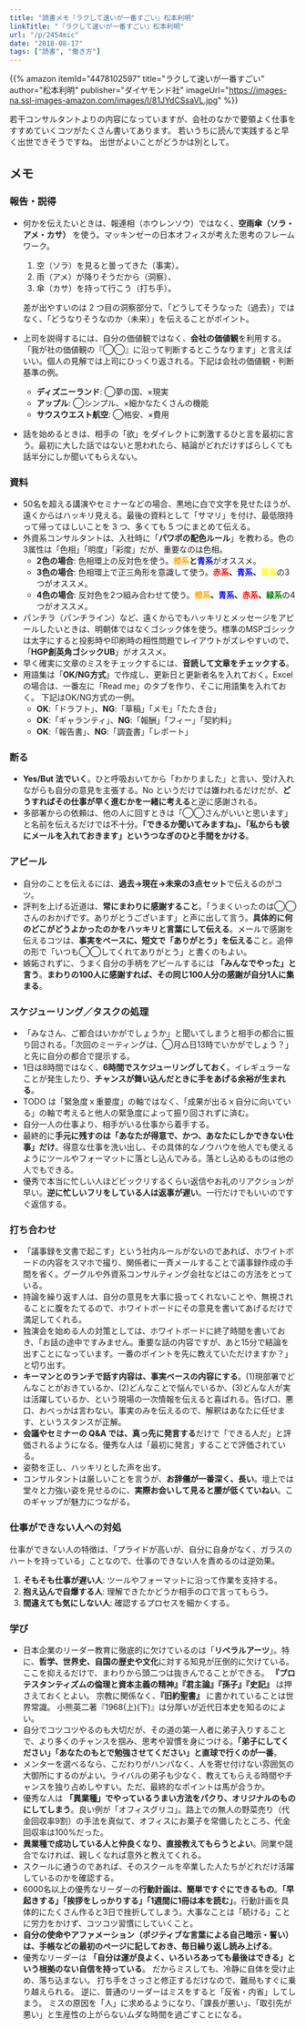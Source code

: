 ```yaml
---
title: "読書メモ『ラクして速いが一番すごい』松本利明"
linkTitle: "『ラクして速いが一番すごい』松本利明"
url: "/p/2454mic"
date: "2018-08-17"
tags: ["読書", "働き方"]
---
```


{{% amazon
  itemId="4478102597"
  title="ラクして速いが一番すごい"
  author="松本利明"
  publisher="ダイヤモンド社"
  imageUrl="https://images-na.ssl-images-amazon.com/images/I/81JYdCSsaVL.jpg"
%}}

若干コンサルタントよりの内容になっていますが、会社のなかで要領よく仕事をすすめていくコツがたくさん書いてあります。
若いうちに読んで実践すると早く出世できそうですね。
出世がよいことがどうかは別として。

メモ
----

### 報告・説得

- 何かを伝えたいときは、報連相（ホウレンソウ）ではなく、**空雨傘（ソラ・アメ・カサ）** を使う。マッキンゼーの日本オフィスが考えた思考のフレームワーク。
    1. 空（ソラ）を見ると曇ってきた（事実）。
    2. 雨（アメ）が降りそうだから（洞察）、
    3. 傘（カサ）を持って行こう（打ち手）。

    差が出やすいのは 2 つ目の洞察部分で、「どうしてそうなった（過去）」ではなく、「どうなりそうなのか（未来）」を伝えることがポイント。
- 上司を説得するには、自分の価値観ではなく、**会社の価値観**を利用する。「我が社の価値観の『◯◯』に沿って判断するとこうなります」と言えばいい。個人の見解では上司にひっくり返される。下記は会社の価値観・判断基準の例。
    - <b>ディズニーランド</b>: ◯夢の国、×現実
    - <b>アップル</b>: ◯シンプル、×細かなたくさんの機能
    - <b>サウスウエスト航空</b>: ◯格安、×費用
- 話を始めるときは、相手の「欲」をダイレクトに刺激するひと言を最初に言う。最初に大した話ではないと思われたら、結論がどれだけすばらしくても話半分にしか聞いてもらえない。

### 資料

- 50名を超える講演やセミナーなどの場合、黒地に白で文字を見せたほうが、遠くからはハッキリ見える。最後の資料として「サマリ」を付け、最低限持って帰ってほしいことを 3 つ、多くても 5 つにまとめて伝える。
- 外資系コンサルタントは、入社時に「**パワポの配色ルール**」を教わる。色の3属性は「色相」「明度」「彩度」だが、重要なのは色相。
    - <b>2色の場合</b>: 色相環上の反対色を使う。<b><span style="color:orange">橙系</span>と<span style="color:blue">青系</span></b>がオススメ。
    - <b>3色の場合</b>: 色相環上で正三角形を意識して使う。<b><span style="color:red">赤系</span>、<span style="color:blue">青系</span>、<span style="color:yellow">黄系</span></b>の3つがオススメ。
    - <b>4色の場合</b>: 反対色を2つ組み合わせて使う。<b><span style="color:orange">橙系</span>、<span style="color:blue">青系</span>、<span style="color:red">赤系</span>、<span style="color:green">緑系</span></b>の4つがオススメ。
- パンチラ（パンチライン）など、遠くからでもハッキリとメッセージをアピールしたいときは、明朝体ではなくゴシック体を使う。標準のMSPゴシックは太字にすると投影時や印刷時の相性問題でレイアウトがズレやすいので、「**HGP創英角ゴシックUB**」がオススメ。
- 早く確実に文章のミスをチェックするには、**音読して文章をチェックする**。
- 用語集は「**OK/NG方式**」で作成し、更新日と更新者名を入れておく。Excel の場合は、一番左に「Read me」のタブを作り、そこに用語集を入れておく。
  下記はOK/NG方式の一例。
    - <b>OK</b>:「ドラフト」、<b>NG</b>:「草稿」「メモ」「たたき台」
    - <b>OK</b>:「ギャランティ」、<b>NG</b>:「報酬」「フィー」「契約料」
    - <b>OK</b>:「報告書」、<b>NG</b>:「調査書」「レポート」

### 断る

- **Yes/But 法でいく**。ひと呼吸おいてから「わかりました」と言い、受け入れながらも自分の意見を主張する。No というだけでは嫌われるだけだが、**どうすればその仕事が早く進むかを一緒に考える**と逆に感謝される。
- 多部署からの依頼は、他の人に回すときは「◯◯さんがいいと思います」と名前を伝えるだけでは不十分。**「できるか聞いてみますね」、「私からも彼にメールを入れておきます」というつなぎのひと手間をかける**。

### アピール

- 自分のことを伝えるには、**過去→現在→未来の3点セット**で伝えるのがコツ。
- 評判を上げる近道は、**常にまわりに感謝すること**。「うまくいったのは◯◯さんのおかげです。ありがとうございます」と声に出して言う。**具体的に何のどこがどうよかったのかをハッキリと言葉にして伝える**。メールで感謝を伝えるコツは、**事実をベースに、短文で「ありがとう」を伝える**こと。追伸の形で「いつも◯◯してくれてありがとう」と書くのもよい。
- 嫉妬されずに、うまく自分の手柄をアピールするには **「みんなでやった」と言う**。**まわりの100人に感謝すれば、その同じ100人分の感謝が自分1人に集まる**。

### スケジューリング／タスクの処理

- 「みなさん、ご都合はいかがでしょうか」と聞いてしまうと相手の都合に振り回される。「次回のミーティングは、◯月△日13時でいかがでしょう？」と先に自分の都合で提示する。
- 1日は8時間ではなく、**6時間でスケジューリングしておく**。イレギュラーなことが発生したり、**チャンスが舞い込んだときに手をあげる余裕が生まれる**。
- TODO は「緊急度ｘ重要度」の軸ではなく、「成果が出るｘ自分に向いている」の軸で考えると他人の緊急度によって振り回されずに済む。
- 自分一人の仕事より、相手がいる仕事から着手する。
- 最終的に**手元に残すのは「あなたが得意で、かつ、あなたにしかできない仕事」だけ**。得意な仕事を洗い出し、その具体的なノウハウを他人でも使えるようにツールやフォーマットに落とし込んでみる。落とし込めるものは他の人でもできる。
- 優秀で本当に忙しい人ほどビックリするくらい返信やお礼のリアクションが早い。**逆に忙しいフリをしている人は返事が遅い**。一行だけでもいいのですぐ返信する。

### 打ち合わせ

- 「議事録を文書で起こす」という社内ルールがないのであれば、ホワイトボードの内容をスマホで撮り、関係者に一斉メールすることで議事録作成の手間を省く。グーグルや外資系コンサルティング会社などはこの方法をとっている。
- 持論を繰り返す人は、自分の意見を大事に扱ってくれないことや、無視されることに腹をたてるので、ホワイトボードにその意見を書いてあげるだけで満足してくれる。
- 独演会を始める人の対策としては、ホワイトボードに終了時間を書いておき、「お話の途中ですみません。重要な話の内容ですが、あと15分で結論を出すことになっています。一番のポイントを先に教えていただけますか？」と切り出す。
- **キーマンとのランチで話す内容は、事実ベースの内容にする**。(1)現部署でどんなことがおきているか、(2)どんなことで悩んでいるか、(3)どんな人が実は活躍しているか、という現場の一次情報を伝えると喜ばれる。告げ口、悪口、おべっかは言わない。事実のみを伝えるので、解釈はあなたに任せます、というスタンスが正解。
- **会議やセミナーの Q&A では、真っ先に発言する**だけで「できる人だ」と評価されるようになる。優秀な人は「最初に発言」することで評価されている。
- 姿勢を正し、ハッキリとした声を出す。
- コンサルタントは厳しいことを言うが、**お辞儀が一番深く、長い**。壇上では堂々と力強い姿を見せるのに、**実際お会いして見ると腰が低くていねい**。このギャップが魅力につながる。

### 仕事ができない人への対処

仕事ができない人の特徴は、「プライドが高いが、自分に自身がなく、ガラスのハートを持っている」ことなので、仕事のできない人を責めるのは逆効果。

1. <b>そもそも仕事が遅い人</b>: ツールやフォーマットに沿って作業を支持する。
2. <b>抱え込んで自爆する人</b>: 理解できたかどうか相手の口で言ってもらう。
3. <b>間違えても気にしない人</b>: 確認するプロセスを細かくする。

### 学び

- 日本企業のリーダー教育に徹底的に欠けているのは「**リベラルアーツ**」。特に、**哲学、世界史、自国の歴史や文化**に対する知見が圧倒的に欠けている。ここを抑えるだけで、まわりから頭二つは抜きんでることができる。
  **『プロテスタンティズムの倫理と資本主義の精神』『君主論』『孫子』『史記』** は押さえておくとよい。
  宗教に関係なく、**『旧約聖書』** に書かれていることは世界常識。
  小熊英二著『1968(上)(下)』は分厚いが近代日本史を知るのによい。
- 自分でコツコツやるのも大切だが、その道の第一人者に弟子入りすることで、より多くのチャンスを掴み、思考や習慣を身につける。**「弟子にしてください」「あなたのもとで勉強させてください」と直球で行くのが一番**。
- メンターを選べるなら、こだわりがハンパなく、人を寄せ付けない雰囲気の大御所にするのがよい。ライバルの弟子も少なく、教えてもらえる時間やチャンスを独り占めしやすい。ただ、最終的なポイントは馬が合うか。
- 優秀な人は **「異業種」でやっているうまい方法をパクり、オリジナルのものにしてしまう**。良い例が「オフィスグリコ」。路上での無人の野菜売り（代金回収率9割）の手法を真似て、オフィスにお菓子を常備したところ、代金回収率は100%だった。
- **異業種で成功している人と仲良くなり、直接教えてもらうとよい**。同業や競合でなければ、親しくなれば意外と教えてくれる。
- スクールに通うのであれば、そのスクールを卒業した人たちがどれだけ活躍しているのかを確認する。
- 6000名以上の優秀なリーダーの**行動計画は、簡単ですぐにできるもの**。**「早起きする」「挨拶をしっかりする」「1週間に1冊は本を読む」**。行動計画を具体的にたくさん作ると3日で挫折してしまう。大事なことは「続ける」ことに労力をかけず、コツコツ習慣にしていくこと。
- **自分の使命やアファメーション（ポジティブな言葉による自己暗示・誓い）は、手帳などの最初のページに記しておき、毎日繰り返し読み上げる**。
- 優秀なリーダーは **「自分は運が良よく、いろいろあっても最後はできる」という根拠のない自信を持っている**。
  だからミスしても、冷静に自体を受け止め、落ち込まない。
  打ち手をさっさと修正するだけなので、難局もすぐに乗り越えられる。
  逆に、普通のリーダーはミスをすると「反省・内省」してしまう。
  ミスの原因を「人」に求めるようになり、「課長が悪い」、「取引先が悪い」と生産性の上がらないムダな時間を過ごすことになる。
